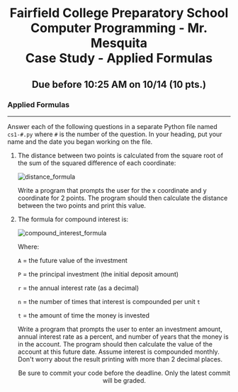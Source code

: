 <h1 align="center">
    Fairfield College Preparatory School<br>
    Computer Programming - Mr. Mesquita<br>
    Case Study - Applied Formulas
</h1>

<h2 align="center">Due before 10:25 AM on 10/14 (10 pts.)</h2>

### Applied Formulas
---

Answer each of the following questions in a separate Python file named `cs1-#.py` where `#` is the number of the question. In your heading, put your name and the date you began working on the file. 

1. The distance between two points is calculated from the square root of the sum of the squared difference of each coordinate:

   ![distance_formula](https://i.imgur.com/LiWLpDJ.png)

   Write a program that prompts the user for the x coordinate and y coordinate for 2 points. The program should then calculate the distance between the two points and print this value.

2. The formula for compound interest is:

    ![compound_interest_formula](https://i.imgur.com/j5VhYKa.png)

    Where:

    `A` = the future value of the investment

    `P` = the principal investment (the initial deposit amount)

    `r` = the annual interest rate (as a decimal)

    `n` = the number of times that interest is compounded per unit `t`

    `t` = the amount of time the money is invested


    Write a program that prompts the user to enter an investment amount, annual interest rate as a percent, and number of years that the money is in the account. The program should then calculate the value of the account at this future date. Assume interest is compounded monthly. Don't worry about the result printing with more than 2 decimal places.

    <p align="center">Be sure to commit your code before the deadline. Only the latest commit will be graded.</p>
